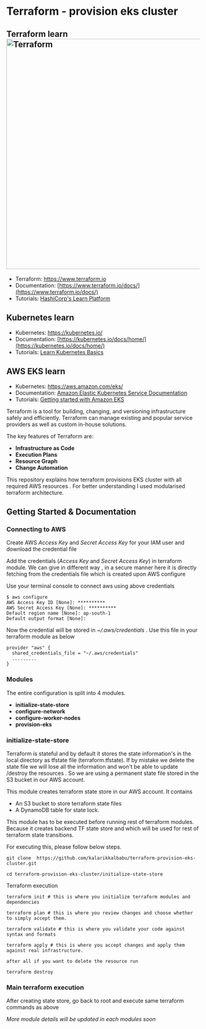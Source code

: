 # Terraform - provision eks cluster

## Terraform learn <img alt="Terraform" src="https://www.datocms-assets.com/2885/1629941242-logo-terraform-main.svg" width="600px">
- Terraform: https://www.terraform.io
- Documentation: [https://www.terraform.io/docs/](https://www.terraform.io/docs/)
- Tutorials: [HashiCorp's Learn Platform](https://learn.hashicorp.com/terraform)


## Kubernetes learn
- Kubernetes: https://kubernetes.io/
- Documentation: [https://kubernetes.io/docs/home/](https://kubernetes.io/docs/home/)
- Tutorials: [Learn Kubernetes Basics](https://kubernetes.io/docs/tutorials/kubernetes-basics/)

## AWS EKS learn
- Kubernetes: https://aws.amazon.com/eks/
- Documentation: [Amazon Elastic Kubernetes Service Documentation](https://docs.aws.amazon.com/eks/?icmpid=docs_homepage_containers)
- Tutorials: [Getting started with Amazon EKS](https://aws.amazon.com/eks/getting-started/)

Terraform is a tool for building, changing, and versioning infrastructure safely and efficiently. Terraform can manage existing and popular service providers as well as custom in-house solutions.

The key features of Terraform are:

- **Infrastructure as Code**
- **Execution Plans**
- **Resource Graph**
- **Change Automation**

This repository explains how terraform provisions EKS cluster with all required AWS resources . For better understanding I used modularised terraform architecture.

## Getting Started & Documentation

### Connecting to AWS

Create AWS *Access Key* and *Secret Access Key* for your IAM user and download the credential file

Add the credentials (*Access Key* and *Secret Access Key*) in terraform module. We can give in different way , in a secure manner here it is directly fetching from the credentials file which is created upon AWS configure

Use your terminal console to connect aws using above credentials

```
$ aws configure
AWS Access Key ID [None]: **********
AWS Secret Access Key [None]: **********
Default region name [None]: ap-south-1
Default output format [None]:
```
Now the credential will be stored in  *~/.aws/credentials* . Use this file in your terraform module as below

```
provider "aws" {
  shared_credentials_file = "~/.aws/credentials"
  .........
}
```

### Modules

The entire configuration is split into 4 modules.

- **initialize-state-store**
- **configure-network**
- **configure-worker-nodes**
- **provision-eks**

### initialize-state-store

Terraform is stateful and by default it stores the state information's in the local directory as tfstate file (terraform.tfstate). If by mistake we delete the state file we will lose all the information and won't be able to update /destroy the resources . So we are using a permanent state file stored in the S3 bucket in our AWS account.

This module creates terraform state store in our AWS account. It contains

- An S3 bucket to store terraform state files
- A DynamoDB table for state lock.

This module has to be executed before running rest of terraform modules. Because it creates backend TF state store and which will be used for rest of terraform state transitions.


For executing this, please follow below steps.

```
git clone  https://github.com/kalarikkalbabu/terraform-provision-eks-cluster.git

cd terraform-provision-eks-cluster/initialize-state-store
```

Terraform execution
 ```
terraform init # this is where you initialize terraform modules and dependencies

terraform plan # this is where you review changes and choose whether to simply accept them.

terraform validate # this is where you validate your code against syntax and formats

terraform apply # this is where you accept changes and apply them against real infrastructure.

after all if you want to delete the resource run

terraform destroy

```

### Main terraform execution

After creating state store, go back to root and execute same terraform commands as above

*More module details will be updated in each modules soon*





